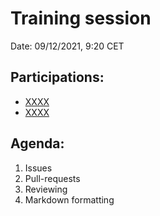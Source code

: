 # Training session

Date: 09/12/2021, 9:20 CET

## Participations: 
- [XXXX](https://github.com/XXXX)
- [XXXX](https://github.com/XXX)

## Agenda:
1. Issues
2. Pull-requests
3. Reviewing
4. Markdown formatting

